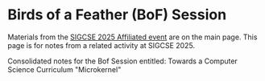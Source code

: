 # Birds of a Feather (BoF) Session

Materials from the [SIGCSE 2025 Affiliated event](https://computing-in-the-liberal-arts.github.io/SIGCSE2025-Affiliated-Event/) are on the main page. This page is for notes from a related activity at SIGCSE 2025.  

Consolidated notes for the Bof Session entitled: Towards a Computer Science Curriculum "Microkernel"